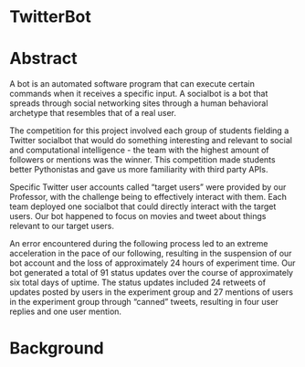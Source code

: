 TwitterBot
==========

<h1>Abstract</h1>

<p>A bot is an automated software program that can execute certain commands when it receives a specific input. A socialbot is a bot that spreads through social networking sites through a human behavioral archetype that resembles that of a real user.</p>
<p>The competition for this project involved each group of students fielding a Twitter socialbot that would do something interesting and relevant to social and computational intelligence - the team with the highest amount of followers or mentions was the winner. This competition made students better Pythonistas and gave us more familiarity with third party APIs.</p>  
<p>Specific Twitter user accounts called “target users” were provided by our Professor, with the challenge being to effectively interact with them. Each team deployed one socialbot that could directly interact with the target users. Our bot happened to focus on movies and tweet about things relevant to our target users.</p>
<p>An error encountered during the following process led to an extreme acceleration in the pace of our following, resulting in the suspension of our bot account and the loss of approximately 24 hours of experiment time. Our bot generated a total of 91 status updates over the course of approximately six total days of uptime. The status updates included 24 retweets of updates posted by users in the experiment group and 27 mentions of users in the experiment group through “canned” tweets, resulting in four user replies and one user mention.</P>

<h1>Background</h1>

